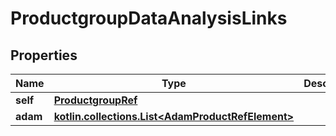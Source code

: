 
# ProductgroupDataAnalysisLinks

## Properties
| Name | Type | Description | Notes |
| ------------ | ------------- | ------------- | ------------- |
| **self** | [**ProductgroupRef**](ProductgroupRef.md) |  |  [optional] |
| **adam** | [**kotlin.collections.List&lt;AdamProductRefElement&gt;**](AdamProductRefElement.md) |  |  [optional] |



